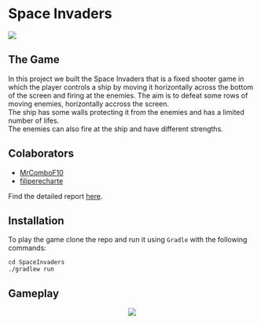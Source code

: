 # Space Invaders
![](https://img.shields.io/badge/FEUP-MIEIC-red)

## The Game
In this project we built the Space Invaders that is a fixed shooter game in which the player controls a ship by moving it horizontally across the bottom of the screen and firing at the enemies. The aim is to defeat some rows of moving enemies, horizontally accross the screen.</br>
The ship has some walls protecting it from the enemies and has a limited number of lifes.</br>
The enemies can also fire at the ship and have different strengths.

## Colaborators

* [MrComboF10](https://github.com/MrComboF10)</br>
* [filiperecharte](https://github.com/filiperecharte)</br>

Find the detailed report [here](./docs/README.md).

## Installation

To play the game clone the repo and run it using `Gradle` with the following commands:
```shell
cd SpaceInvaders
./gradlew run
```

## Gameplay

<p align="center">
  <img src="./docs/imgs/spaceInvaders.gif">
</p>

